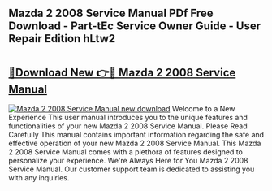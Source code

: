 ## Mazda 2 2008 Service Manual PDf Free Download - Part-tEc Service Owner Guide - User Repair Edition hLtw2

# <h2><a href="http://bc9935.oget.top/?id=Mazda+2+2008+Service+Manual">🔗Download New 👉🔴 Mazda 2 2008 Service Manual</a></h2>

[![Mazda 2 2008 Service Manual new download](https://i.imgur.com/5g1atiW.png)](http://bc9935.oget.top/?id=Mazda+2+2008+Service+Manual)
Welcome to a New Experience This user manual introduces you to the unique features and functionalities of your new Mazda 2 2008 Service Manual. Please Read Carefully This manual contains important information regarding the safe and effective operation of your new Mazda 2 2008 Service Manual. This Mazda 2 2008 Service Manual comes with a plethora of features designed to personalize your experience. We're Always Here for You Mazda 2 2008 Service Manual. Our customer support team is dedicated to assisting you with any inquiries.
